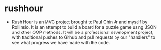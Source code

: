 # rushhour

* Rush Hour is an MVC project brought to Paul Chin Jr and myself by Rollinsio. It is an attempt to build a board for a puzzle game using JSON and other OOP methods. It will be a professional development project, with traditional pushes to Github and pull requests by our "handlers" to see what progress we have made with the code. 
